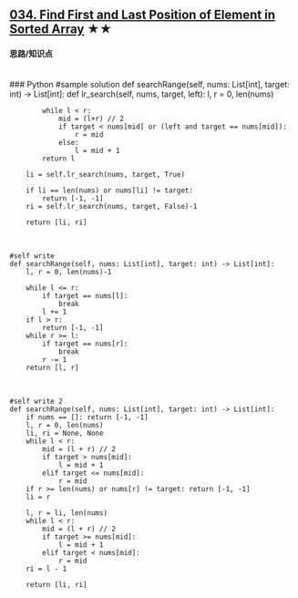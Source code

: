 ## [034. Find First and Last Position of Element in Sorted Array][1] ★★
[1]: https://leetcode.com/problems/find-first-and-last-position-of-element-in-sorted-array/

    
#### 思路/知识点



  <br />  
### Python
    #sample solution
    def searchRange(self, nums: List[int], target: int) -> List[int]:
        def lr_search(self, nums, target, left):
            l, r = 0, len(nums)
            
            while l < r:
                mid = (l+r) // 2
                if target < nums[mid] or (left and target == nums[mid]):
                    r = mid
                else:
                    l = mid + 1
            return l
        
        li = self.lr_search(nums, target, True)
        
        if li == len(nums) or nums[li] != target:
            return [-1, -1]
        ri = self.lr_search(nums, target, False)-1
        
        return [li, ri]
        


  <br /> 

    #self write
    def searchRange(self, nums: List[int], target: int) -> List[int]:
        l, r = 0, len(nums)-1
        
        while l <= r:
            if target == nums[l]:
                break
            l += 1
        if l > r:
            return [-1, -1]
        while r >= l:
            if target == nums[r]:
                break
            r -= 1
        return [l, r]
                

  <br /> 

    #self write 2 
    def searchRange(self, nums: List[int], target: int) -> List[int]:
        if nums == []: return [-1, -1]
        l, r = 0, len(nums)
        li, ri = None, None
        while l < r:
            mid = (l + r) // 2
            if target > nums[mid]:
                l = mid + 1
            elif target <= nums[mid]:
                r = mid
        if r >= len(nums) or nums[r] != target: return [-1, -1]
        li = r
        
        l, r = li, len(nums)        
        while l < r:
            mid = (l + r) // 2
            if target >= nums[mid]:
                l = mid + 1
            elif target < nums[mid]:
                r = mid
        ri = l - 1    
                        
        return [li, ri]
